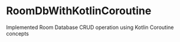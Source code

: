 # RoomDbWithKotlinCoroutine
Implemented Room Database CRUD operation using Kotlin Coroutine concepts

